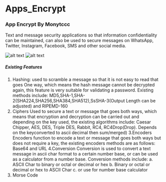 # Apps_Encrypt
### App Encrypt By Monytccc

Text and message security applications so that information confidentiality can be maintained, can also be used to secure messages on WhatsApp, Twitter, Instagram, Facebook, SMS and other social media. 

![alt text](https://blogger.googleusercontent.com/img/a/AVvXsEjVy3XnPwtpsejIpymgauVpeU2hfm0pAdvAPyDf2SMWDueBJRB8oVZXswPwoasT7FxRvpMW4FbWjemVIh1XbcbF6_ZZ_t4LQ-MEHcA4Ui1etUbiok8FLP4y_oNaC5qE49isyCxKcZ9s4a2G7BTEHhJqa18GCTjxthmLUzNNu-LAlcow1iSUS4CvySK_=s2048)
![alt text](https://blogger.googleusercontent.com/img/a/AVvXsEgHcVFdrbniisq7C5JBq_q5Ii3rjpvihfQ4FmoHuFO7EZJQvs-j71KzkeAa4Zgu_qX4Ti01FDX6739Tz0bMsAt1iPRN4OobISWKVWBLdjkbh3NK7C99CQzFWSy1RNP97LFINmPLqEX0GUWFJcHkSsOGLUeRWFcneDPAId3Mh8taiSIKf6r5q4ZJl3M5=s2048)

##### Existing Features
1. Hashing:
used to scramble a message so that it is not easy to read that goes One way, which means the hash message cannot be decrypted again, this feature is very suitable for validating a password. Existing methods include: MD5,SHA-1,SHA-2(SHA224,SHA256,SHA384,SHA512),SsSHA-3(Output Length can be adjusted) and RIPEMD-160
2. Ciphers
Used to secure a text or message that goes both ways, which means that encryption and decryption can be carried out and depending on the key used, the existing algorithms include: Caesar Chipper, AES, DES, Triple DES, Rabbit, RC4, RC4Drop(Drop). Depends on the keyconverted to ascii decimal then sum/merged)
3.Encoders
Encoders function to encode a text or message that goes both ways but does not require a key, the existing encoders methods are as follows: Base64 and URL
4.Conversion
Conversion is used to convert a text message in ascii char format to a certain number base, or can be used as a calculator from a number base. Conversion methods include:
a. ASCII Char to binary or octal or decimal or hex
b. Binary or octal or decimal or hex to ASCII Char
c. or use for number base calculator
5. Morse Code
